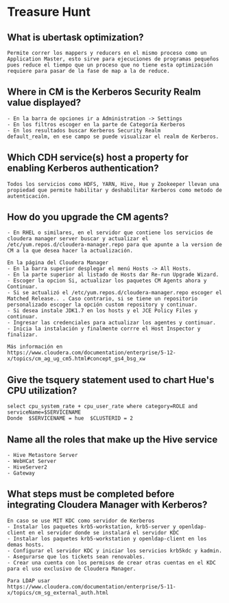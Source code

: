 # Treasure Hunt

## What is ubertask optimization?

```
Permite correr los mappers y reducers en el mismo proceso como un Application Master, esto sirve para ejecuciones de programas pequeños pues reduce el tiempo que un proceso que no tiene esta optimización requiere para pasar de la fase de map a la de reduce.
```
## Where in CM is the Kerberos Security Realm value displayed?
```
- En la barra de opciones ir a Administration -> Settings 
- En los filtros escoger en la parte de Categoría Kerberos
- En los resultados buscar Kerberos Security Realm
default_realm, en ese campo se puede visualizar el realm de Kerberos.
```
## Which CDH service(s) host a property for enabling Kerberos authentication?
```
Todos los servicios como HDFS, YARN, Hive, Hue y Zookeeper llevan una propiedad que permite habilitar y deshabilitar Kerberos como metodo de autenticación.

```
## How do you upgrade the CM agents?
```
- En RHEL o similares, en el servidor que contiene los servicios de cloudera manager server buscar y actualizar el /etc/yum.repos.d/cloudera-manager.repo para que apunte a la version de CM a la que desea hacer la actualización.

En la página del Cloudera Manager
- En la barra superior desplegar el menú Hosts -> All Hosts.
- En la parte superior al listado de Hosts dar Re-run Upgrade Wizard.
- Escoger la opcion Si, actualizar los paquetes CM Agents ahora y Continuar.
- Si se actualizó el /etc/yum.repos.d/cloudera-manager.repo escoger el Matched Release.. . Caso contrario, si se tiene un repositorio personalizado escoger la opción custom repository y continuar.
- Si desea instale JDK1.7 en los hosts y el JCE Policy Files y continuar.
- Ingresar las credenciales para actualizar los agentes y continuar.
- Inicia la instalación y finalmente corrre el Host Inspector y finalizar.

Más información en https://www.cloudera.com/documentation/enterprise/5-12-x/topics/cm_ag_ug_cm5.html#concept_gs4_bsg_xw
```
## Give the tsquery statement used to chart Hue's CPU utilization?
```
select cpu_system_rate + cpu_user_rate where category=ROLE and serviceName=$SERVICENAME
Donde  $SERVICENAME = hue  $CLUSTERID = 2  
```
## Name all the roles that make up the Hive service
```
- Hive Metastore Server
- WebHCat Server
- HiveServer2
- Gateway
```
## What steps must be completed before integrating Cloudera Manager with Kerberos?
```
En caso se use MIT KDC como servidor de Kerberos
- Instalar los paquetes krb5-workstation, krb5-server y openldap-client en el servidor donde se instalará el servidor KDC
- Instalar los paquetes krb5-workstation y openldap-client en los demas hosts.
- Configurar el servidor KDC y iniciar los servicios krb5kdc y kadmin.
- Asegurarse que los tickets sean renovables.
- Crear una cuenta con los permisos de crear otras cuentas en el KDC para el uso exclusivo de Cloudera Manager.

Para LDAP usar
https://www.cloudera.com/documentation/enterprise/5-11-x/topics/cm_sg_external_auth.html
```